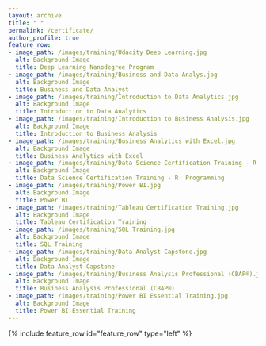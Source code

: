 ```yaml
---
layout: archive
title: " "
permalink: /certificate/
author_profile: true
feature_row:
- image_path: /images/training/Udacity Deep Learning.jpg
  alt: Background Image
  title: Deep Learning Nanodegree Program
- image_path: /images/training/Business and Data Analys.jpg
  alt: Background Image
  title: Business and Data Analyst
- image_path: /images/training/Introduction to Data Analytics.jpg
  alt: Background Image
  title: Introduction to Data Analytics
- image_path: /images/training/Introduction to Business Analysis.jpg
  alt: Background Image
  title: Introduction to Business Analysis
- image_path: /images/training/Business Analytics with Excel.jpg
  alt: Background Image
  title: Business Analytics with Excel
- image_path: /images/training/Data Science Certification Training - R  Programming.jpg
  alt: Background Image
  title: Data Science Certification Training - R  Programming
- image_path: /images/training/Power BI.jpg
  alt: Background Image
  title: Power BI
- image_path: /images/training/Tableau Certification Training.jpg
  alt: Background Image
  title: Tableau Certification Training
- image_path: /images/training/SQL Training.jpg
  alt: Background Image
  title: SQL Training
- image_path: /images/training/Data Analyst Capstone.jpg
  alt: Background Image
  title: Data Analyst Capstone
- image_path: /images/training/Business Analysis Professional (CBAP®).jpg
  alt: Background Image
  title: Business Analysis Professional (CBAP®)
- image_path: /images/training/Power BI Essential Training.jpg
  alt: Background Image
  title: Power BI Essential Training
---
```

{% include feature_row id="feature_row" type="left" %}
